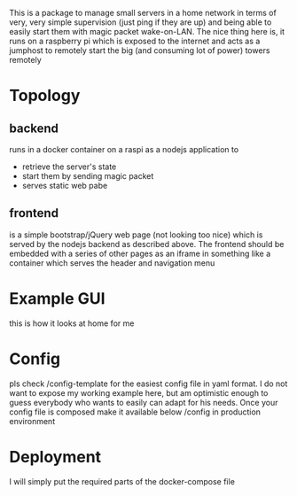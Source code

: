 This is a package to manage small servers in a home network in terms of very, very simple supervision (just ping if they are up) 
and being able to easily start them with magic packet wake-on-LAN. The nice thing here is, it runs on a raspberry pi
which is exposed to the internet and acts as a jumphost to remotely start the big (and consuming lot of power) towers remotely

# Topology
## backend
runs in a docker container on a raspi as a nodejs application to
* retrieve the server's state
* start them by sending magic packet
* serves static web pabe
## frontend
is a simple bootstrap/jQuery web page (not looking too nice) which is served by the nodejs backend
as described above.
The frontend should be embedded with a series of other pages as an iframe in something like a container
which serves the header and navigation menu

# Example GUI
this is how it looks at home for me

# Config
pls check /config-template for the easiest config file in yaml format. I do not want to expose my working example here, but 
am optimistic enough to guess everybody who wants to easily can adapt for his needs. Once your config file is composed make it available
below /config in production environment

# Deployment
I will simply put the required parts of the docker-compose file
